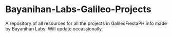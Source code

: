# Bayanihan-Labs-Galileo-Projects
A repository of all resources for all the projects in GalileoFiestaPH.info made by Bayanihan Labs.
Will update occassionally.
